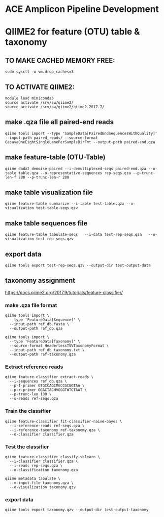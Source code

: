 # ACE Amplicon Pipeline Development

# QIIME2 for feature (OTU) table & taxonomy

## TO MAKE CACHED MEMORY FREE:
```
sudo sysctl -w vm.drop_caches=3
```

## TO ACTIVATE QIIME2:
```
module load miniconda3
source activate /srv/sw/qiime2/
source activate /srv/sw/qiime2/qiime2-2017.7/
```

## make .qza file all paired-end reads
```
qiime tools import --type 'SampleData[PairedEndSequencesWithQuality]' --input-path paired_reads/ --source-format CasavaOneEightSingleLanePerSampleDirFmt --output-path paired-end.qza
```

## make feature-table (OTU-Table)
```
qiime dada2 denoise-paired --i-demultiplexed-seqs paired-end.qza --o-table table.qza --o-representative-sequences rep-seqs.qza --p-trunc-len-f 280 --p-trunc-len-r 280
```

## make table visualization file
```
qiime feature-table summarize --i-table test-table.qza --o-visualization test-table-seqs.qzv
```

## make table sequences file
```
qiime feature-table tabulate-seqs   --i-data test-rep-seqs.qza   --o-visualization test-rep-seqs.qzv
```

## export data
```
qiime tools export test-rep-seqs.qzv --output-dir test-output-data
```

## taxonomy assignment
 https://docs.qiime2.org/2017.9/tutorials/feature-classifier/

### make .qza file format
```
qiime tools import \
  --type 'FeatureData[Sequence]' \
  --input-path ref_db.fasta \
  --output-path ref_db.qza

qiime tools import \
  --type 'FeatureData[Taxonomy]' \
  --source-format HeaderlessTSVTaxonomyFormat \
  --input-path ref_db_taxonomy.txt \
  --output-path ref-taxonomy.qza
```

### Extract reference reads
```
qiime feature-classifier extract-reads \
  --i-sequences ref_db.qza \
  --p-f-primer GTGCCAGCMGCCGCGGTAA \
  --p-r-primer GGACTACHVGGGTWTCTAAT \
  --p-trunc-len 100 \
  --o-reads ref-seqs.qza
```

### Train the classifier
```
qiime feature-classifier fit-classifier-naive-bayes \
  --i-reference-reads ref-seqs.qza \
  --i-reference-taxonomy ref-taxonomy.qza \
  --o-classifier classifier.qza
```
  
### Test the classifier
```
qiime feature-classifier classify-sklearn \
  --i-classifier classifier.qza \
  --i-reads rep-seqs.qza \
  --o-classification taxonomy.qza

qiime metadata tabulate \
  --m-input-file taxonomy.qza \
  --o-visualization taxonomy.qzv
```

### export data
```
qiime tools export taxonomy.qzv --output-dir test-output-taxonomy
```
